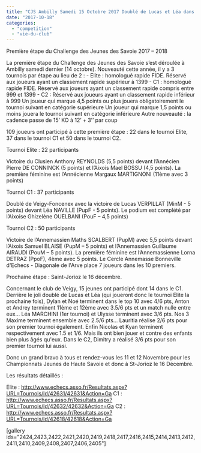 ```yaml
---
title: "CJS Ambilly Samedi 15 Octobre 2017 Doublé de Lucas et Léa dans le C1!!!"
date: "2017-10-18"
categories: 
  - "competition"
  - "vie-du-club"
---
```


Première étape du Challenge des Jeunes des Savoie 2017 – 2018

La première étape du Challenge des Jeunes des Savoie s’est déroulée à Ambilly samedi dernier (14 octobre). Nouveauté cette année, il y a 3 tournois par étape au lieu de 2 : - Elite : homologué rapide FIDE. Réservé aux joueurs ayant un classement rapide supérieur à 1399 - C1 : homologué rapide FIDE. Réservé aux joueurs ayant un classement rapide compris entre 999 et 1399 - C2 : Réservé aux joueurs ayant un classement rapide inférieur à 999 Un joueur qui marque 4,5 points ou plus jouera obligatoirement le tournoi suivant en catégorie supérieure Un joueur qui marque 1,5 points ou moins jouera le tournoi suivant en catégorie inférieure Autre nouveauté : la cadence passe de 15’ KO à 12’ + 3’’ par coup

109 joueurs ont participé à cette première étape : 22 dans le tournoi Elite, 37 dans le tournoi C1 et 50 dans le tournoi C2.

Tournoi Elite : 22 participants

Victoire du Clusien Anthony REYNOLDS (5,5 points) devant l’Annécien Pierre DE CONNINCK (5 points) et l’Aixois Mael BOSSU (4,5 points). La première féminine est l’Annécienne Margaux MARTIGNONI (11ème avec 3 points)

Tournoi C1 : 37 participants

Doublé de Veigy-Foncenex avec la victoire de Lucas VERPILLAT (MinM - 5 points) devant Léa NAVILLE (PupF - 5 points). Le podium est complété par l’Aixoise Ghizelène OUELBANI (PouF – 4,5 points)

Tournoi C2 : 50 participants

Victoire de l’Annemassien Maths SCALBERT (PupM) avec 5,5 points devant l’Aixois Samuel BLAISE (PupM – 5 points) et l’Annemassien Guillaume AIRAUDI (PouM – 5 points). La première féminine est l’Annemassienne Lorna DETRAZ (PpoF), 4ème avec 5 points. Le Cercle Annemasse Bonneville d'Echecs - Diagonale de l'Arve place 7 joueurs dans les 10 premiers.

Prochaine étape : Saint-Jorioz le 16 décembre.

Concernant le club de Veigy, 15 jeunes ont participé dont 14 dans le C1. Derrière le joli doublé de Lucas et Léa (qui joueront donc le tournoi Elite la prochaine fois), Dylan et Noé terminent dans le top 10 avec 4/6 pts, Anton et Andrey terminent 11ème et 12ème avec 3.5/6 pts et un match nulle entre eux... Léa MARCHINI (1er tournoi) et Ulysse terminent avec 3/6 pts. Nos 3 Maxime terminent ensemble avec 2.5/6 pts... Lauritia réalise 2/6 pts pour son premier tournoi également. Enfin Nicolas et Kyan terminent respectivement avec 1.5 et 1/6. Mais ils ont bien jouer et contre des enfants bien plus âgés qu'eux. Dans le C2, Dimitry a réalisé 3/6 pts pour son premier tournoi lui aussi.

Donc un grand bravo à tous et rendez-vous les 11 et 12 Novembre pour les Championnats Jeunes de Haute Savoie et donc à St-Jorioz le 16 Décembre.

Les résultats détaillés :

Elite : http://www.echecs.asso.fr/Resultats.aspx?URL=Tournois/Id/42631/42631&Action=Ga C1 : http://www.echecs.asso.fr/Resultats.aspx?URL=Tournois/Id/42632/42632&Action=Ga C2 : http://www.echecs.asso.fr/Resultats.aspx?URL=Tournois/Id/42618/42618&Action=Ga

\[gallery ids="2424,2423,2422,2421,2420,2419,2418,2417,2416,2415,2414,2413,2412,2411,2410,2409,2408,2407,2406,2405"\]
